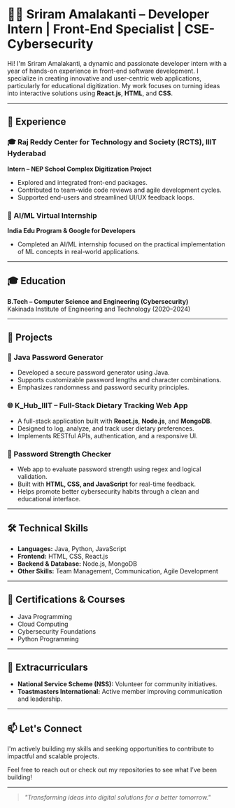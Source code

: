 # 👨‍💻 Sriram Amalakanti – Developer Intern | Front-End Specialist | CSE-Cybersecurity

Hi! I'm Sriram Amalakanti, a dynamic and passionate developer intern with a year of hands-on experience in front-end software development. I specialize in creating innovative and user-centric web applications, particularly for educational digitization. My work focuses on turning ideas into interactive solutions using **React.js**, **HTML**, and **CSS**.

---

## 💼 Experience

### 🎓 Raj Reddy Center for Technology and Society (RCTS), IIIT Hyderabad  
**Intern – NEP School Complex Digitization Project**  
- Explored and integrated front-end packages.
- Contributed to team-wide code reviews and agile development cycles.
- Supported end-users and streamlined UI/UX feedback loops.

### 🤖 AI/ML Virtual Internship  
**India Edu Program & Google for Developers**  
- Completed an AI/ML internship focused on the practical implementation of ML concepts in real-world applications.

---

## 🎓 Education

**B.Tech – Computer Science and Engineering (Cybersecurity)**  
Kakinada Institute of Engineering and Technology (2020–2024)

---

## 🚀 Projects

### 🔐 Java Password Generator  
- Developed a secure password generator using Java.
- Supports customizable password lengths and character combinations.
- Emphasizes randomness and password security principles.

### 🌐 K_Hub_IIIT – Full-Stack Dietary Tracking Web App  
- A full-stack application built with **React.js**, **Node.js**, and **MongoDB**.
- Designed to log, analyze, and track user dietary preferences.
- Implements RESTful APIs, authentication, and a responsive UI.

### 🔎 Password Strength Checker  
- Web app to evaluate password strength using regex and logical validation.
- Built with **HTML, CSS, and JavaScript** for real-time feedback.
- Helps promote better cybersecurity habits through a clean and educational interface.

---

## 🛠️ Technical Skills

- **Languages:** Java, Python, JavaScript  
- **Frontend:** HTML, CSS, React.js  
- **Backend & Database:** Node.js, MongoDB  
- **Other Skills:** Team Management, Communication, Agile Development

---

## 🌱 Certifications & Courses

- Java Programming  
- Cloud Computing  
- Cybersecurity Foundations  
- Python Programming

---

## 🤝 Extracurriculars

- **National Service Scheme (NSS):** Volunteer for community initiatives.
- **Toastmasters International:** Active member improving communication and leadership.

---

## 📫 Let's Connect

I'm actively building my skills and seeking opportunities to contribute to impactful and scalable projects.

Feel free to reach out or check out my repositories to see what I’ve been building!

---

> *"Transforming ideas into digital solutions for a better tomorrow."*
